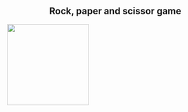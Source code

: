 <h2 align= "center">     
   Rock, paper and scissor game
</h2>
<img src= "https://cdn.zmescience.com/wp-content/uploads/2017/08/rock-paper-scissors-156171_960_720.png" width= 190px align= "center"></img>
